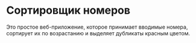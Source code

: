 # Сортировщик номеров

Это простое веб-приложение, которое принимает вводимые номера, сортирует их по возрастанию и выделяет дубликаты красным цветом.
